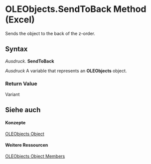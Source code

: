 
# OLEObjects.SendToBack Method (Excel)

Sends the object to the back of the z-order.


## Syntax

 _Ausdruck_. **SendToBack**

 _Ausdruck_ A variable that represents an **OLEObjects** object.


### Return Value

Variant


## Siehe auch


#### Konzepte


[OLEObjects Object](e3fcf4bd-7c96-ecb3-dc04-551f7f7348f9.md)
#### Weitere Ressourcen


[OLEObjects Object Members](http://msdn.microsoft.com/library/7c3b0619-a988-1b8c-51b1-4c8ef3180264%28Office.15%29.aspx)